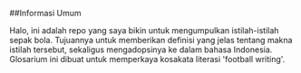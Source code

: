 ##Informasi Umum

Halo, ini adalah repo yang saya bikin untuk mengumpulkan istilah-istilah sepak bola. Tujuannya untuk memberikan definisi yang jelas tentang makna istilah tersebut, sekaligus mengadopsinya ke dalam bahasa Indonesia. Glosarium ini dibuat untuk memperkaya kosakata literasi 'football writing'.
